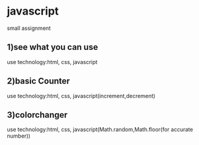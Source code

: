 # javascript
small assignment
## 1)see what you can use
use technology:html, css, javascript
## 2)basic Counter
use technology:html, css, javascript(increment,decrement)
## 3)colorchanger
use technology:html, css, javascript(Math.random,Math.floor(for accurate number))
